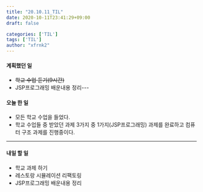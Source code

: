 ```yaml
---
title: "20.10.11_TIL"
date: 2020-10-11T23:41:29+09:00
draft: false

categories: ['TIL']
tags: ['TIL']
author: "xfrnk2"
---
```

#### 계획했던 일
+ ~~학교 수업 듣기(9시간)~~
+ JSP프로그래밍 배운내용 정리---
#### 오늘 한 일
+ 모든 학교 수업을 들었다.
+ 학교 수업들 중 받았던 과제 3가지 중 1가지(JSP프로그래밍) 과제를 완료하고 컴퓨터 구조 과제를 진행중이다.
---   
#### 내일 할 일 
+ 학교 과제 하기
+ 레스토랑 시뮬레이션 리팩토링
+ JSP프로그래밍 배운내용 정리

 

